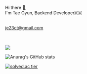 Hi there 👋,  
I'm Tae Gyun, Backend Developer🇰🇷    
<br>

  <i class="em em-email" aria-role="presentation" aria-label="ENVELOPE"></i> je23ct@gmail.com

<br>
<br>
<a href="https://www.instagram.com/tg.kim/"><img src="https://img.shields.io/badge/Instagram-E4405F?style=flat-square&logo=Instagram&logoColor=white"/></a>

![Anurag's GitHub stats](https://github-readme-stats.vercel.app/api?username=t-g-kim&show_icons=true&theme=radical)  

[![solved.ac tier](http://mazassumnida.wtf/api/generate_badge?boj=je2ct)](https://solved.ac/je2ct)
